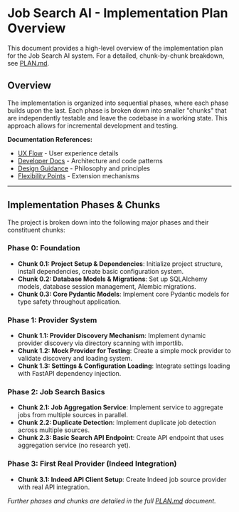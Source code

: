 # Job Search AI - Implementation Plan Overview

This document provides a high-level overview of the implementation plan for the Job Search AI system. For a detailed, chunk-by-chunk breakdown, see [PLAN.md](./PLAN.md).

## Overview

The implementation is organized into sequential phases, where each phase builds upon the last. Each phase is broken down into smaller "chunks" that are independently testable and leave the codebase in a working state. This approach allows for incremental development and testing.

**Documentation References:**
- [UX Flow](../core/UX_FLOW.md) - User experience details
- [Developer Docs](../core/README.md) - Architecture and code patterns
- [Design Guidance](../core/DESIGN_GUIDANCE.md) - Philosophy and principles
- [Flexibility Points](../core/FLEX.md) - Extension mechanisms

---

## Implementation Phases & Chunks

The project is broken down into the following major phases and their constituent chunks:

### Phase 0: Foundation
- **Chunk 0.1: Project Setup & Dependencies**: Initialize project structure, install dependencies, create basic configuration system.
- **Chunk 0.2: Database Models & Migrations**: Set up SQLAlchemy models, database session management, Alembic migrations.
- **Chunk 0.3: Core Pydantic Models**: Implement core Pydantic models for type safety throughout application.

### Phase 1: Provider System
- **Chunk 1.1: Provider Discovery Mechanism**: Implement dynamic provider discovery via directory scanning with importlib.
- **Chunk 1.2: Mock Provider for Testing**: Create a simple mock provider to validate discovery and loading system.
- **Chunk 1.3: Settings & Configuration Loading**: Integrate settings loading with FastAPI dependency injection.

### Phase 2: Job Search Basics
- **Chunk 2.1: Job Aggregation Service**: Implement service to aggregate jobs from multiple sources in parallel.
- **Chunk 2.2: Duplicate Detection**: Implement duplicate job detection across multiple sources.
- **Chunk 2.3: Basic Search API Endpoint**: Create API endpoint that uses aggregation service (no research yet).

### Phase 3: First Real Provider (Indeed Integration)
- **Chunk 3.1: Indeed API Client Setup**: Create Indeed job source provider with real API integration.

*Further phases and chunks are detailed in the full [PLAN.md](./PLAN.md) document.*
